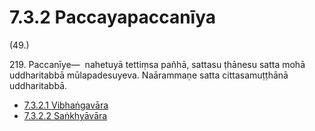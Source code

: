 

# 7.3.2 Paccayapaccanīya




(49.)

219\. Paccanīye—  nahetuyā tettiṃsa pañhā, sattasu ṭhānesu satta mohā uddharitabbā mūlapadesuyeva. Naārammaṇe satta cittasamuṭṭhānā uddharitabbā.

* [7.3.2.1 Vibhaṅgavāra](7.3.2/7.3.2.1.md)
* [7.3.2.2 Saṅkhyāvāra](7.3.2/7.3.2.2.md)



